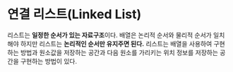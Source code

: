 # 연결 리스트(Linked List)

리스트는 **일정한 순서가 있는 자료구조**이다. 배열은 논리적 순서와 물리적 순서가 일치해야 하지만 리스트는 **논리적인 순서만 유지주면 된다.** 리스트는 배열을 사용하여 구현하는 방법과 원소값을 저장하는 공간과 다음 원소를 가리키는 위치 정보를 저장하는 공간을 구현하는 방법이 있다. 